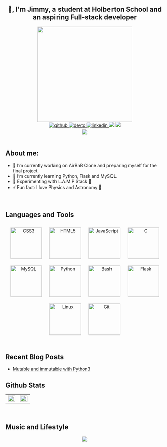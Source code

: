 ## <div align="center">👋, I'm Jimmy, a student at Holberton School and an aspiring Full-stack developer</div>

<div id="header" align="center">
<img src="https://media.giphy.com/media/M9gbBd9nbDrOTu1Mqx/giphy.gif" width="300"/>
</div>
<!-- badges-->

<div align="center">
<!-- github-->
 <a href="https://github.com/JimmyHernandez" target="_blank">
 <img src=https://img.shields.io/badge/github-%2324292e.svg?&style=for-the-badge&logo=github&logoColor=white alt=github style="margin-bottom: 5px;" />
 </a>
<!-- dev-->
<a href="https://dev.to/jimmyhernandez" target="_blank">
<img src=https://img.shields.io/badge/dev.to-%2308090A.svg?&style=for-the-badge&logo=dev.to&logoColor=white alt=devto style="margin-bottom: 5px;" />
</a>
<!-- linkein-->
<a href="https://linkedin.com/in/jimmy-hernandez-rivera-77232193" target="_blank">
<img src=https://img.shields.io/badge/linkedin-%231E77B5.svg?&style=for-the-badge&logo=linkedin&logoColor=white alt=linkedin style="margin-bottom: 5px;" />
</a>
<!-- RESUME -->
<a href=''><img src="https://img.shields.io/badge/RESUME-blue?style=for-the-badge"></a></h3>
<!-- MAIL TO-->
<a align="center"><a href="mailto:jimoem24@gmail.com"><img src="https://img.shields.io/badge/EMAIL-red?style=for-the-badge"></a>
</div>
<!-- paypal-->
<div align="center">
            <a href="https://paypal.me/jimoem24" target="_blank" style="display: inline-block;">
                <img
                    src="https://img.shields.io/badge/Donate-PayPal-blue.svg?style=flat-square&logo=paypal" 
                    align="center"
                />
            </a></div>
            
<br/>

## About me:  

- 🔭 I’m currently working on AirBnB Clone and preparing myself for the final project.  
- 🌱 I’m currently learning Python, Flask and MySQL.  
- 🧪 Experimenting with L.A.M.P Stack 🔬  
- ⚡  Fun fact: I love Physics and Astronomy 🌌  

<br/>  

## Languages and Tools  
<div align="center">  
<a href="https://www.w3schools.com/css/" target="_blank"><img style="margin: 10px" src="https://profilinator.rishav.dev/skills-assets/css3-original-wordmark.svg" alt="CSS3" height="100" /></a>  
<a href="https://en.wikipedia.org/wiki/HTML5" target="_blank"><img style="margin: 10px" src="https://profilinator.rishav.dev/skills-assets/html5-original-wordmark.svg" alt="HTML5" height="100" /></a>  
<a href="https://www.javascript.com/" target="_blank"><img style="margin: 10px" src="https://profilinator.rishav.dev/skills-assets/javascript-original.svg" alt="JavaScript" height="100" /></a>  
<a href="https://www.cprogramming.com/" target="_blank"><img style="margin: 10px" src="https://profilinator.rishav.dev/skills-assets/c-original.svg" alt="C" height="100" /></a>  
<a href="https://www.mysql.com/" target="_blank"><img style="margin: 10px" src="https://profilinator.rishav.dev/skills-assets/mysql-original-wordmark.svg" alt="MySQL" height="100" /></a>  
<a href="https://www.python.org/" target="_blank"><img style="margin: 10px" src="https://profilinator.rishav.dev/skills-assets/python-original.svg" alt="Python" height="100" /></a>  
<a href="https://www.gnu.org/software/bash/" target="_blank"><img style="margin: 10px" src="https://profilinator.rishav.dev/skills-assets/gnu_bash-icon.svg" alt="Bash" height="100" /></a>  
<a href="https://flask.palletsprojects.com/" target="_blank"><img style="margin: 10px" src="https://profilinator.rishav.dev/skills-assets/flask.png" alt="Flask" height="100" /></a>  
<a href="https://www.linux.org/" target="_blank"><img style="margin: 10px" src="https://profilinator.rishav.dev/skills-assets/linux-original.svg" alt="Linux" height="100" /></a>  
<a href="https://github.com/" target="_blank"><img style="margin: 10px" src="https://profilinator.rishav.dev/skills-assets/git-scm-icon.svg" alt="Git" height="100" /></a>  
</div>  

<br/>  

## Recent Blog Posts
  
<!-- BLOG-POST-LIST:START -->
- [Mutable and immutable with Python3](https://dev.to/jimmyhernandez/mutable-and-immutable-with-python3-5cc7)
<!-- BLOG-POST-LIST:END -->

## Github Stats  
<table><tr><td valign="top" width="50%">
<img src="https://github-readme-stats.vercel.app/api?username=JimmyHernandez&show_icons=true&count_private=true&hide_border=true" align="left" style="width: 100%" />
</td><td valign="top" width="50%">
<img src="https://github-readme-stats.vercel.app/api/top-langs/?username=JimmyHernandez&hide_border=true&layout=compact" align="left" style="width: 100%" />
</td></tr></table>  
  
<br/>  
  
## Music and Lifestyle
<div align="center"><img src="https://spotify-github-profile.vercel.app/api/view?uid=iohk8erd9gd25accn7pxljnrz&cover_image=true&theme=default&show_offline=false&background_color=121212&interchange=false" /></div>  



<!---
JimmyHernandez/JimmyHernandez is a ✨ special ✨ repository because its `README.md` (this file) appears on your GitHub profile.
You can click the Preview link to take a look at your changes.
--->
